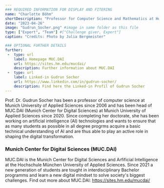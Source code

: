 ```yaml
---
### REQUIRED INFORMATION FOR DISPLAY AND FITERING
name: "Charlotte Böhm"
shortDescription: "Professor for Computer Science and Mathematics at Hochschule München University of Applied Sciences"
date: "2023-04-26"
image: "Gudrun_Socher.png" #image in same folder as this file
type: ["Expert", "Team"] #["Challenge giver, Expert"]
caption: "Credits: Photo by Julia Bergmeister"

### OPTIONAL FURTHER DETAILS
further:
 -  type: url
    label: Homepage MUC.DAI
    url: https://sites.hm.edu/mucdai/
    description: Further information about MUC.DAI 
 -  type: url
    label: Linked-in Gudrun Socher
    url: https://www.linkedin.com/in/gudrun-socher/
    description: Find here the Linked-in Profil of Gudrun Socher 
---
```


Prof. Dr. Gudrun Socher has been a professor of computer science at Munich University of Applied Sciences since 2006 and has been head of MUC.DAI (Munich Center for Digital Sciences) at Munich University of Applied Sciences since 2020. Since completing her doctorate, she has been working on artificial intelligence (AI) technologies and wants to ensure that as many students as possible in all degree progrms acquire a basic technical understanding of AI and are thus able to play an active role in shaping the digital transformation. 
 

### Munich Center for Digital Sciences (MUC.DAI)

MUC.DAI is the Munich Center for Digital Sciences and Arfificial Intelligence at the Hochschule München University of Applied Sciences. Since 2021 a new generation of students are tought in interdisciplinary Bachelor programms and learn a new digital mindset to solve society's biggest challenges. 
Find out more about MUC.DAI: https://sites.hm.edu/mucdai/

